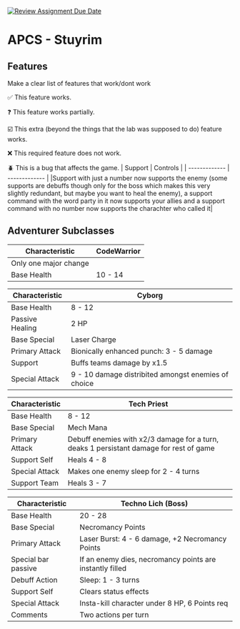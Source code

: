 [![Review Assignment Due Date](https://classroom.github.com/assets/deadline-readme-button-22041afd0340ce965d47ae6ef1cefeee28c7c493a6346c4f15d667ab976d596c.svg)](https://classroom.github.com/a/KprAwj1n)
# APCS - Stuyrim


## Features

Make a clear list of features that work/dont work

:white_check_mark: This feature works.

:question: This feature works partially.

:ballot_box_with_check: This extra (beyond the things that the lab was supposed to do) feature works.

:x: This required feature does not work.

:beetle: This is a bug that affects the game.
| Support  | Controls |
| ------------- | ------------- |
|Support with just a number now supports the enemy (some supports are debuffs though only for the boss which makes this very slightly redundant, but maybe you want to heal the enemy), a support command with the word party in it now supports your allies and a support command with no number now supports the charachter who called it|

## Adventurer Subclasses

| Characteristic  | CodeWarrior |
| ------------- | ------------- |
|Only one major change|
| Base Health  | 10 - 14  |



| Characteristic  | Cyborg |
| ------------- | ------------- |
| Base Health  | 8 - 12  |
| Passive Healing | 2 HP |
| Base Special  | Laser Charge  |
| Primary Attack  | Bionically enhanced punch: 3 - 5 damage  |
| Support  | Buffs teams damage by x1.5  |
| Special Attack  | 9 - 10 damage distribited amongst enemies of choice  |


| Characteristic  | Tech Priest |
| ------------- | ------------- |
| Base Health  | 8 - 12  |
| Base Special  | Mech Mana  |
| Primary Attack  | Debuff enemies with x2/3 damage for a turn, deaks 1 persistant damage for rest of game  |
| Support Self  | Heals 4 - 8  |
| Special Attack  | Makes one enemy sleep for 2 - 4 turns |
| Support Team  | Heals 3 - 7  |

| Characteristic  | Techno Lich (Boss) |
| ------------- | ------------- |
| Base Health  | 20 - 28  |
| Base Special  | Necromancy Points  |
| Primary Attack  | Laser Burst: 4 - 6 damage, +2 Necromancy Points  |
| Special bar passive | If an enemy dies, necromancy points are instantly filled|
| Debuff Action  | Sleep: 1 - 3 turns  |
| Support Self  | Clears status effects  |
| Special Attack  | Insta-kill character under 8 HP, 6 Points req |
| Comments  | Two actions per turn  |
